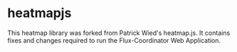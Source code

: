 # heatmapjs
This heatmap library was forked from Patrick Wied's heatmap.js. It contains fixes and changes required to run the Flux-Coordinator Web Application.